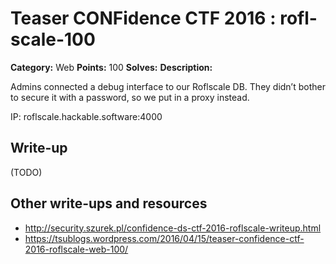 # Teaser CONFidence CTF 2016 : rofl-scale-100

**Category:** Web
**Points:** 100
**Solves:** 
**Description:**

Admins connected a debug interface to our Roflscale DB. They didn’t bother to secure it with a password, so we put in a proxy instead.

IP: roflscale.hackable.software:4000

## Write-up

(TODO)

## Other write-ups and resources

* http://security.szurek.pl/confidence-ds-ctf-2016-roflscale-writeup.html
* https://tsublogs.wordpress.com/2016/04/15/teaser-confidence-ctf-2016-roflscale-web-100/
